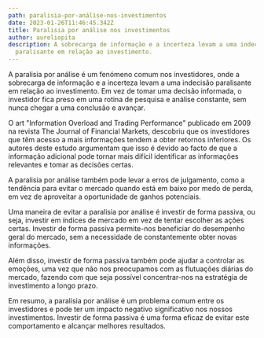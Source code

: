 ```yaml
---
path: paralisia-por-análise-nos-investimentos
date: 2023-01-26T11:46:45.342Z
title: Paralisia por análise nos investimentos
author: aureliopita
description: A sobrecarga de informação e a incerteza levam a uma indecisão
  paralisante em relação ao investimento.
---
```

A paralisia por análise é um fenómeno comum nos investidores, onde a sobrecarga de informação e a incerteza levam a uma indecisão paralisante em relação ao investimento. Em vez de tomar uma decisão informada, o investidor fica preso em uma rotina de pesquisa e análise constante, sem nunca chegar a uma conclusão e avançar.

O art "Information Overload and Trading Performance" publicado em 2009 na revista The Journal of Financial Markets, descobriu que os investidores que têm acesso a mais informações tendem a obter retornos inferiores. Os autores deste estudo argumentam que isso é devido ao facto de que a informação adicional pode tornar mais difícil identificar as informações relevantes e tomar as decisões certas.

A paralisia por análise também pode levar a erros de julgamento, como a tendência para evitar o mercado quando está em baixo por medo de perda, em vez de aproveitar a oportunidade de ganhos potenciais.

Uma maneira de evitar a paralisia por análise é investir de forma passiva, ou seja, investir em índices de mercado em vez de tentar escolher as ações certas. Investir de forma passiva permite-nos beneficiar do desempenho geral do mercado, sem a necessidade de constantemente obter novas informações. 

Além disso, investir de forma passiva também pode ajudar a controlar as emoções, uma vez que não nos preocupamos com as flutuações diárias do mercado, fazendo com que seja possível concentrar-nos na estratégia de investimento a longo prazo.

Em resumo, a paralisia por análise é um problema comum entre os investidores e pode ter um impacto negativo significativo nos nossos investimentos. Investir de forma passiva é uma forma eficaz de evitar este comportamento e alcançar melhores resultados.